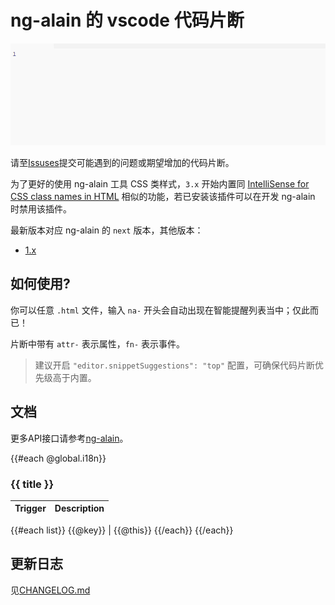 # ng-alain 的 vscode 代码片断

![Plugin in action](help.gif)

请至[Issuses](https://github.com/cipchk/ng-alain-vscode/issues)提交可能遇到的问题或期望增加的代码片断。

为了更好的使用 ng-alain 工具 CSS 类样式，`3.x` 开始内置同 [IntelliSense for CSS class names in HTML](https://marketplace.visualstudio.com/items?itemName=Zignd.html-css-class-completion) 相似的功能，若已安装该插件可以在开发 ng-alain 时禁用该插件。

最新版本对应 ng-alain 的 `next` 版本，其他版本：

- [1.x](cipchk.ng-alain-vscode-1.0.12.vsix)

## 如何使用?

你可以任意 `.html` 文件，输入 `na-` 开头会自动出现在智能提醒列表当中；仅此而已！

片断中带有 `attr-` 表示属性，`fn-` 表示事件。

> 建议开启 `"editor.snippetSuggestions": "top"` 配置，可确保代码片断优先级高于内置。

## 文档

更多API接口请参考[ng-alain](https://ng-alain.com/)。

{{#each @global.i18n}}

### {{ title }}

Trigger | Description
--- | ---
{{#each list}}
{{@key}} | {{@this}}
{{/each}}
{{/each}}

## 更新日志

见[CHANGELOG.md](CHANGELOG.md)
